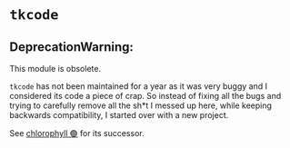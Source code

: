 # `tkcode`

## DeprecationWarning:
This module is obsolete.

`tkcode` has not been maintained for a year as it was very buggy and I considered its code a piece of crap.
So instead of fixing all the bugs and trying to carefully remove all the sh*t I messed up here, while keeping backwards compatibility, I started over with a new project.

See [chlorophyll 🟢](https://gitlab.com/rdbende/chlorophyll) for its successor.
